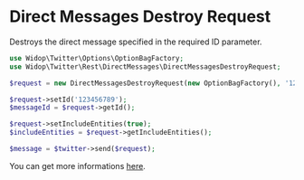 # Direct Messages Destroy Request

Destroys the direct message specified in the required ID parameter.

``` php
use Widop\Twitter\Options\OptionBagFactory;
use Widop\Twitter\Rest\DirectMessages\DirectMessagesDestroyRequest;

$request = new DirectMessagesDestroyRequest(new OptionBagFactory(), '123456879');

$request->setId('123456789');
$messageId = $request->getId();

$request->setIncludeEntities(true);
$includeEntities = $request->getIncludeEntities();

$message = $twitter->send($request);
```

You can get more informations [here](https://dev.twitter.com/docs/api/1.1/post/direct_messages/destroy).
